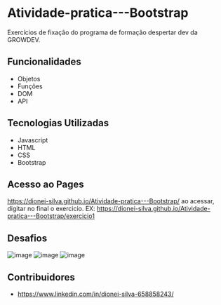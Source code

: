 # Atividade-pratica---Bootstrap

Exercícios de fixação do programa de formação despertar dev da GROWDEV.

## Funcionalidades

- Objetos
- Funções
- DOM
- API

## Tecnologias Utilizadas

- Javascript
- HTML
- CSS
- Bootstrap

## Acesso ao Pages

https://dionei-silva.github.io/Atividade-pratica---Bootstrap/
ao acessar, digitar no final o exercicio. EX: https://dionei-silva.github.io/Atividade-pratica---Bootstrap/exercicio1

## Desafios

![image](https://github.com/dionei-silva/Atividade-pratica---Bootstrap/assets/109190260/7a65cafd-acb9-459d-9e12-e00c9cc68bb5)
![image](https://github.com/dionei-silva/Atividade-pratica---Bootstrap/assets/109190260/28cd28d6-1a90-421d-9e4a-6f3ad3308858)
![image](https://github.com/dionei-silva/Atividade-pratica---Bootstrap/assets/109190260/c8e54590-5e32-41f8-a0dd-4d9188e77e0a)



## Contribuidores

- https://www.linkedin.com/in/dionei-silva-658858243/
